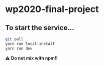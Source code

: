 # wp2020-final-project
## To start the service...
```bash
git pull
yarn run local-install
yarn run dev
```
:warning: **Do not mix with npm!!**
